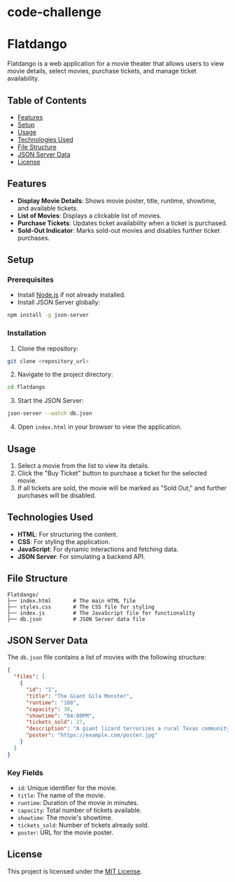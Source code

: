 # code-challenge

# Flatdango

Flatdango is a web application for a movie theater that allows users to view movie details, select movies, purchase tickets, and manage ticket availability.

## Table of Contents

- [Features](#features)
- [Setup](#setup)
- [Usage](#usage)
- [Technologies Used](#technologies-used)
- [File Structure](#file-structure)
- [JSON Server Data](#json-server-data)
- [License](#license)

## Features

- **Display Movie Details**: Shows movie poster, title, runtime, showtime, and available tickets.
- **List of Movies**: Displays a clickable list of movies.
- **Purchase Tickets**: Updates ticket availability when a ticket is purchased.
- **Sold-Out Indicator**: Marks sold-out movies and disables further ticket purchases.

## Setup

### Prerequisites

- Install [Node.js](https://nodejs.org/) if not already installed.
- Install JSON Server globally:

```bash
npm install -g json-server
```

### Installation

1. Clone the repository:

```bash
git clone <repository_url>
```

2. Navigate to the project directory:

```bash
cd flatdango
```

3. Start the JSON Server:

```bash
json-server --watch db.json
```

4. Open `index.html` in your browser to view the application.

## Usage

1. Select a movie from the list to view its details.
2. Click the "Buy Ticket" button to purchase a ticket for the selected movie.
3. If all tickets are sold, the movie will be marked as "Sold Out," and further purchases will be disabled.

## Technologies Used

- **HTML**: For structuring the content.
- **CSS**: For styling the application.
- **JavaScript**: For dynamic interactions and fetching data.
- **JSON Server**: For simulating a backend API.

## File Structure

```plaintext
Flatdango/
├── index.html       # The main HTML file
├── styles.css       # The CSS file for styling
├── index.js         # The JavaScript file for functionality
├── db.json          # JSON Server data file
```

## JSON Server Data

The `db.json` file contains a list of movies with the following structure:

```json
{
  "films": [
    {
      "id": "1",
      "title": "The Giant Gila Monster",
      "runtime": "108",
      "capacity": 30,
      "showtime": "04:00PM",
      "tickets_sold": 27,
      "description": "A giant lizard terrorizes a rural Texas community...",
      "poster": "https://example.com/poster.jpg"
    }
  ]
}
```

### Key Fields

- `id`: Unique identifier for the movie.
- `title`: The name of the movie.
- `runtime`: Duration of the movie in minutes.
- `capacity`: Total number of tickets available.
- `showtime`: The movie's showtime.
- `tickets_sold`: Number of tickets already sold.
- `poster`: URL for the movie poster.

## License

This project is licensed under the [MIT License](https://opensource.org/licenses/MIT).
